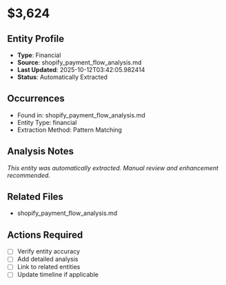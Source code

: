 # $3,624

## Entity Profile
- **Type**: Financial
- **Source**: shopify_payment_flow_analysis.md
- **Last Updated**: 2025-10-12T03:42:05.982414
- **Status**: Automatically Extracted

## Occurrences
- Found in: shopify_payment_flow_analysis.md
- Entity Type: financial
- Extraction Method: Pattern Matching

## Analysis Notes
*This entity was automatically extracted. Manual review and enhancement recommended.*

## Related Files
- shopify_payment_flow_analysis.md

## Actions Required
- [ ] Verify entity accuracy
- [ ] Add detailed analysis
- [ ] Link to related entities
- [ ] Update timeline if applicable
